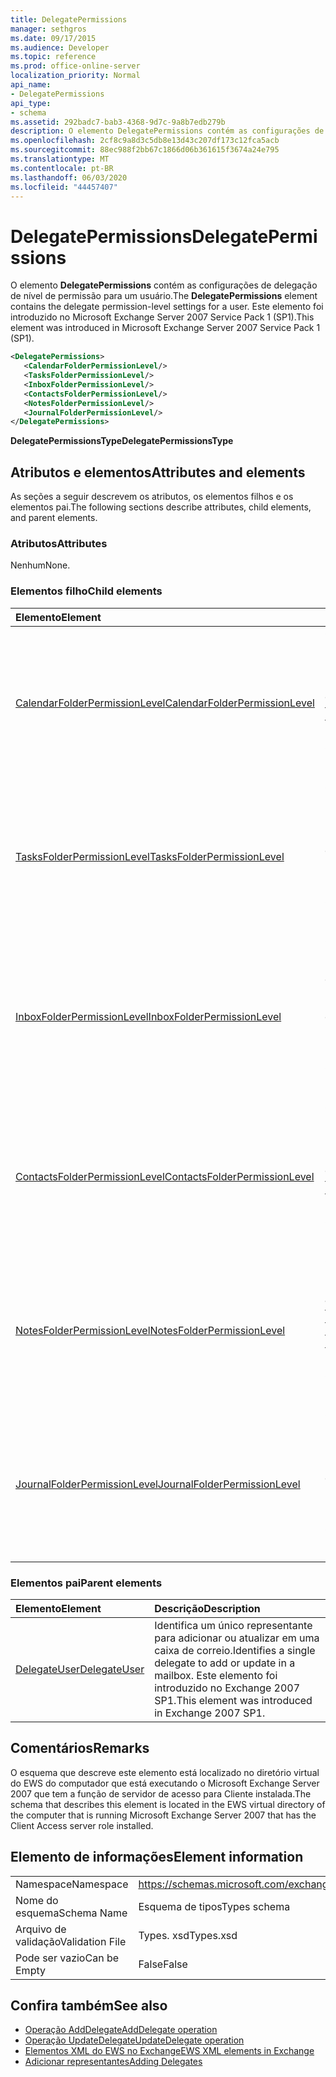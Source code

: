 ```yaml
---
title: DelegatePermissions
manager: sethgros
ms.date: 09/17/2015
ms.audience: Developer
ms.topic: reference
ms.prod: office-online-server
localization_priority: Normal
api_name:
- DelegatePermissions
api_type:
- schema
ms.assetid: 292badc7-bab3-4368-9d7c-9a8b7edb279b
description: O elemento DelegatePermissions contém as configurações de delegação de nível de permissão para um usuário. Este elemento foi introduzido no Microsoft Exchange Server 2007 Service Pack 1 (SP1).
ms.openlocfilehash: 2cf8c9a8d3c5db8e13d43c207df173c12fca5acb
ms.sourcegitcommit: 88ec988f2bb67c1866d06b361615f3674a24e795
ms.translationtype: MT
ms.contentlocale: pt-BR
ms.lasthandoff: 06/03/2020
ms.locfileid: "44457407"
---
```

# <a name="delegatepermissions"></a><span data-ttu-id="05729-104">DelegatePermissions</span><span class="sxs-lookup"><span data-stu-id="05729-104">DelegatePermissions</span></span>

<span data-ttu-id="05729-105">O elemento **DelegatePermissions** contém as configurações de delegação de nível de permissão para um usuário.</span><span class="sxs-lookup"><span data-stu-id="05729-105">The **DelegatePermissions** element contains the delegate permission-level settings for a user.</span></span> <span data-ttu-id="05729-106">Este elemento foi introduzido no Microsoft Exchange Server 2007 Service Pack 1 (SP1).</span><span class="sxs-lookup"><span data-stu-id="05729-106">This element was introduced in Microsoft Exchange Server 2007 Service Pack 1 (SP1).</span></span> 
  
```xml
<DelegatePermissions>
   <CalendarFolderPermissionLevel/>
   <TasksFolderPermissionLevel/>
   <InboxFolderPermissionLevel/>
   <ContactsFolderPermissionLevel/>
   <NotesFolderPermissionLevel/>
   <JournalFolderPermissionLevel/>
</DelegatePermissions>
```

<span data-ttu-id="05729-107">**DelegatePermissionsType**</span><span class="sxs-lookup"><span data-stu-id="05729-107">**DelegatePermissionsType**</span></span>

## <a name="attributes-and-elements"></a><span data-ttu-id="05729-108">Atributos e elementos</span><span class="sxs-lookup"><span data-stu-id="05729-108">Attributes and elements</span></span>

<span data-ttu-id="05729-109">As seções a seguir descrevem os atributos, os elementos filhos e os elementos pai.</span><span class="sxs-lookup"><span data-stu-id="05729-109">The following sections describe attributes, child elements, and parent elements.</span></span>
  
### <a name="attributes"></a><span data-ttu-id="05729-110">Atributos</span><span class="sxs-lookup"><span data-stu-id="05729-110">Attributes</span></span>

<span data-ttu-id="05729-111">Nenhum</span><span class="sxs-lookup"><span data-stu-id="05729-111">None.</span></span>
  
### <a name="child-elements"></a><span data-ttu-id="05729-112">Elementos filho</span><span class="sxs-lookup"><span data-stu-id="05729-112">Child elements</span></span>

|<span data-ttu-id="05729-113">**Elemento**</span><span class="sxs-lookup"><span data-stu-id="05729-113">**Element**</span></span>|<span data-ttu-id="05729-114">**Descrição**</span><span class="sxs-lookup"><span data-stu-id="05729-114">**Description**</span></span>|
|:-----|:-----|
|[<span data-ttu-id="05729-115">CalendarFolderPermissionLevel</span><span class="sxs-lookup"><span data-stu-id="05729-115">CalendarFolderPermissionLevel</span></span>](calendarfolderpermissionlevel.md) <br/> |<span data-ttu-id="05729-116">Contém as permissões para a pasta de calendário padrão.</span><span class="sxs-lookup"><span data-stu-id="05729-116">Contains the permissions for the default Calendar folder.</span></span> <span data-ttu-id="05729-117">Este elemento foi introduzido no Exchange 2007 SP1.</span><span class="sxs-lookup"><span data-stu-id="05729-117">This element was introduced in Exchange 2007 SP1.</span></span>  <br/> |
|[<span data-ttu-id="05729-118">TasksFolderPermissionLevel</span><span class="sxs-lookup"><span data-stu-id="05729-118">TasksFolderPermissionLevel</span></span>](tasksfolderpermissionlevel.md) <br/> |<span data-ttu-id="05729-119">Contém as permissões para a pasta de tarefas padrão.</span><span class="sxs-lookup"><span data-stu-id="05729-119">Contains the permissions for the default Task folder.</span></span> <span data-ttu-id="05729-120">Este elemento foi introduzido no Exchange 2007 SP1.</span><span class="sxs-lookup"><span data-stu-id="05729-120">This element was introduced in Exchange 2007 SP1.</span></span>  <br/> |
|[<span data-ttu-id="05729-121">InboxFolderPermissionLevel</span><span class="sxs-lookup"><span data-stu-id="05729-121">InboxFolderPermissionLevel</span></span>](inboxfolderpermissionlevel.md) <br/> |<span data-ttu-id="05729-122">Contém as permissões para a pasta de caixa de entrada padrão.</span><span class="sxs-lookup"><span data-stu-id="05729-122">Contains the permissions for the default Inbox folder.</span></span> <span data-ttu-id="05729-123">Este elemento foi introduzido no Exchange 2007 SP1.</span><span class="sxs-lookup"><span data-stu-id="05729-123">This element was introduced in Exchange 2007 SP1.</span></span>  <br/> |
|[<span data-ttu-id="05729-124">ContactsFolderPermissionLevel</span><span class="sxs-lookup"><span data-stu-id="05729-124">ContactsFolderPermissionLevel</span></span>](contactsfolderpermissionlevel.md) <br/> |<span data-ttu-id="05729-125">Contém as permissões para a pasta de contatos padrão.</span><span class="sxs-lookup"><span data-stu-id="05729-125">Contains the permissions for the default Contacts folder.</span></span> <span data-ttu-id="05729-126">Este elemento foi introduzido no Exchange 2007 SP1.</span><span class="sxs-lookup"><span data-stu-id="05729-126">This element was introduced in Exchange 2007 SP1.</span></span>  <br/> |
|[<span data-ttu-id="05729-127">NotesFolderPermissionLevel</span><span class="sxs-lookup"><span data-stu-id="05729-127">NotesFolderPermissionLevel</span></span>](notesfolderpermissionlevel.md) <br/> |<span data-ttu-id="05729-128">Contém as permissões para a pasta padrão de anotações.</span><span class="sxs-lookup"><span data-stu-id="05729-128">Contains the permissions for the default Notes folder.</span></span> <span data-ttu-id="05729-129">Este elemento foi introduzido no Exchange 2007 SP1.</span><span class="sxs-lookup"><span data-stu-id="05729-129">This element was introduced in Exchange 2007 SP1.</span></span>  <br/> |
|[<span data-ttu-id="05729-130">JournalFolderPermissionLevel</span><span class="sxs-lookup"><span data-stu-id="05729-130">JournalFolderPermissionLevel</span></span>](journalfolderpermissionlevel.md) <br/> |<span data-ttu-id="05729-131">Contém as permissões para a pasta de diário padrão.</span><span class="sxs-lookup"><span data-stu-id="05729-131">Contains the permissions for the default Journal folder.</span></span> <span data-ttu-id="05729-132">Este elemento foi introduzido no Exchange 2007 SP1.</span><span class="sxs-lookup"><span data-stu-id="05729-132">This element was introduced in Exchange 2007 SP1.</span></span>  <br/> |
   
### <a name="parent-elements"></a><span data-ttu-id="05729-133">Elementos pai</span><span class="sxs-lookup"><span data-stu-id="05729-133">Parent elements</span></span>

|<span data-ttu-id="05729-134">**Elemento**</span><span class="sxs-lookup"><span data-stu-id="05729-134">**Element**</span></span>|<span data-ttu-id="05729-135">**Descrição**</span><span class="sxs-lookup"><span data-stu-id="05729-135">**Description**</span></span>|
|:-----|:-----|
|[<span data-ttu-id="05729-136">DelegateUser</span><span class="sxs-lookup"><span data-stu-id="05729-136">DelegateUser</span></span>](delegateuser.md) <br/> |<span data-ttu-id="05729-137">Identifica um único representante para adicionar ou atualizar em uma caixa de correio.</span><span class="sxs-lookup"><span data-stu-id="05729-137">Identifies a single delegate to add or update in a mailbox.</span></span> <span data-ttu-id="05729-138">Este elemento foi introduzido no Exchange 2007 SP1.</span><span class="sxs-lookup"><span data-stu-id="05729-138">This element was introduced in Exchange 2007 SP1.</span></span>  <br/> |
   
## <a name="remarks"></a><span data-ttu-id="05729-139">Comentários</span><span class="sxs-lookup"><span data-stu-id="05729-139">Remarks</span></span>

<span data-ttu-id="05729-140">O esquema que descreve este elemento está localizado no diretório virtual do EWS do computador que está executando o Microsoft Exchange Server 2007 que tem a função de servidor de acesso para Cliente instalada.</span><span class="sxs-lookup"><span data-stu-id="05729-140">The schema that describes this element is located in the EWS virtual directory of the computer that is running Microsoft Exchange Server 2007 that has the Client Access server role installed.</span></span>
  
## <a name="element-information"></a><span data-ttu-id="05729-141">Elemento de informações</span><span class="sxs-lookup"><span data-stu-id="05729-141">Element information</span></span>

|||
|:-----|:-----|
|<span data-ttu-id="05729-142">Namespace</span><span class="sxs-lookup"><span data-stu-id="05729-142">Namespace</span></span>  <br/> |https://schemas.microsoft.com/exchange/services/2006/types  <br/> |
|<span data-ttu-id="05729-143">Nome do esquema</span><span class="sxs-lookup"><span data-stu-id="05729-143">Schema Name</span></span>  <br/> |<span data-ttu-id="05729-144">Esquema de tipos</span><span class="sxs-lookup"><span data-stu-id="05729-144">Types schema</span></span>  <br/> |
|<span data-ttu-id="05729-145">Arquivo de validação</span><span class="sxs-lookup"><span data-stu-id="05729-145">Validation File</span></span>  <br/> |<span data-ttu-id="05729-146">Types. xsd</span><span class="sxs-lookup"><span data-stu-id="05729-146">Types.xsd</span></span>  <br/> |
|<span data-ttu-id="05729-147">Pode ser vazio</span><span class="sxs-lookup"><span data-stu-id="05729-147">Can be Empty</span></span>  <br/> |<span data-ttu-id="05729-148">False</span><span class="sxs-lookup"><span data-stu-id="05729-148">False</span></span>  <br/> |
   
## <a name="see-also"></a><span data-ttu-id="05729-149">Confira também</span><span class="sxs-lookup"><span data-stu-id="05729-149">See also</span></span>

- [<span data-ttu-id="05729-150">Operação AddDelegate</span><span class="sxs-lookup"><span data-stu-id="05729-150">AddDelegate operation</span></span>](adddelegate-operation.md) 
- [<span data-ttu-id="05729-151">Operação UpdateDelegate</span><span class="sxs-lookup"><span data-stu-id="05729-151">UpdateDelegate operation</span></span>](updatedelegate-operation.md)
- [<span data-ttu-id="05729-152">Elementos XML do EWS no Exchange</span><span class="sxs-lookup"><span data-stu-id="05729-152">EWS XML elements in Exchange</span></span>](ews-xml-elements-in-exchange.md)
- [<span data-ttu-id="05729-153">Adicionar representantes</span><span class="sxs-lookup"><span data-stu-id="05729-153">Adding Delegates</span></span>](https://msdn.microsoft.com/library/3a744150-66a3-4a13-9433-793603ba5038%28Office.15%29.aspx)


